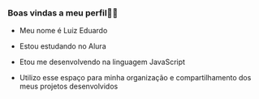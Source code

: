 ### Boas vindas a meu perfil💙💙

- Meu nome é Luiz Eduardo 

- Estou estudando no Alura

- Etou me desenvolvendo na linguagem JavaScript

- Utilizo esse espaço para minha organização e compartilhamento dos meus projetos desenvolvidos
